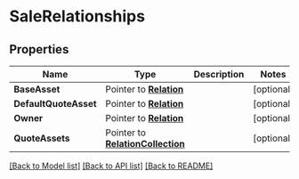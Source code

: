 # SaleRelationships

## Properties
Name | Type | Description | Notes
------------ | ------------- | ------------- | -------------
**BaseAsset** | Pointer to [**Relation**](Relation.md) |  | [optional] 
**DefaultQuoteAsset** | Pointer to [**Relation**](Relation.md) |  | [optional] 
**Owner** | Pointer to [**Relation**](Relation.md) |  | [optional] 
**QuoteAssets** | Pointer to [**RelationCollection**](RelationCollection.md) |  | [optional] 

[[Back to Model list]](../README.md#documentation-for-models) [[Back to API list]](../README.md#documentation-for-api-endpoints) [[Back to README]](../README.md)


